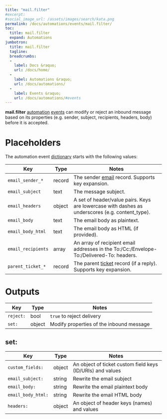 ```yaml
---
title: "mail.filter"
#excerpt: 
#social_image_url: /assets/images/search/kata.png
permalink: /docs/automations/events/mail.filter/
toc:
  title: mail.filter
  expand: Automations
jumbotron:
  title: mail.filter
  tagline: 
  breadcrumbs:
  -
    label: Docs &raquo;
    url: /docs/home/
  -
    label: Automations &raquo;
    url: /docs/automations/
  -
    label: Events &raquo;
    url: /docs/automations/#events
---
```


**mail.filter** [automation](/docs/automations/) [events](/docs/automations/#events) can modify or reject an inbound message based on its properties (e.g. sender, subject, recipients, headers, body) before it is accepted.

# Placeholders

The automation event [dictionary](/docs/automations/#dictionaries) starts with the following values:

| Key | Type | Notes
|-|-|-
|`email_sender_*` | record | The sender [email](/docs/records/types/address/) record. Supports key expansion.
|`email_subject` | text | The message subject.
|`email_headers` | object | A set of header/value pairs. Keys are lowercase with dashes as underscores (e.g. content_type).
|`email_body` | text | The email body as plaintext.
|`email_body_html` | text | The email body as HTML (if provided).
|`email_recipients` | array | An array of recipient email addresses in the To:/Cc:/Envelope-To:/Delivered-To: headers.
|`parent_ticket_*` | record | The parent [ticket](/docs/records/types/ticket/) record (if a reply). Supports key expansion.

# Outputs

| Key | Type | Notes
|-|-|-
|`reject:` | bool | `true` to reject delivery
|`set:` | object | Modify properties of the inbound message

## set:

| Key | Type | Notes
|-|-|-
|`custom_fields:` | object | An object of ticket custom field keys (ID/URIs) and values
|`email_subject:` | string | Rewrite the email subject
|`email_body:` | string | Rewrite the email plaintext body
|`email_body_html:` | string | Rewrite the email HTML body
|`headers:` | object | An object of header keys (names) and values
